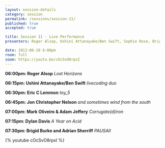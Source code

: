 ```yaml
---
layout: session-details
category: session
permalink: /sessions/session-11/
published: true
accepted: true

title: Session 11 - Live Performance
presenters: Roger Alsop, Ushini Attanayake/Ben Swift, Sophie Rose, Brigid Burke and Adrian Sherriff, Wayne DeFehr, Jon Christopher Nelson

date: 2013-06-20 6:00pm
room: full
zoom: https://youtu.be/cOcSvO8rpxI
---
```


**06:00pm: Roger Alsop**
_Lost Horizons_

**06:15pm: Ushini Attanayake/Ben Swift**
_livecoding duo_

**06:30pm: Eric C Lemmon**
_toy_5_

**06:45pm: Jon Christopher Nelson**
_and sometimes wind from the south_

**07:00pm: Mark Oliveiro & Adam Jeffery**
_Corrugate(d)iron_

**07:15pm: Dylan Davis**
_A Year on Acid_

**07:30pm: Brigid Burke and Adrian Sherriff**
_PAUSAII_

{% youtube cOcSvO8rpxI %}